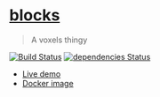 [blocks](https://blocks.gatunes.com/)
==

> A voxels thingy

[![Build Status](https://travis-ci.org/danielesteban/blocks.svg?branch=master)](https://travis-ci.org/danielesteban/blocks)
[![dependencies Status](https://david-dm.org/danielesteban/blocks/status.svg)](https://david-dm.org/danielesteban/blocks)

 * [Live demo](https://blocks.gatunes.com/)
 * [Docker image](https://hub.docker.com/r/danigatunes/blocks)
